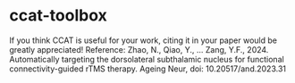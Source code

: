 # ccat-toolbox

If you think CCAT is useful for your work, citing it in your paper would be greatly appreciated! Reference: Zhao, N., Qiao, Y., ... Zang, Y.F., 2024. Automatically targeting the dorsolateral subthalamic nucleus for functional connectivity-guided rTMS therapy. Ageing Neur, doi: 10.20517/and.2023.31
